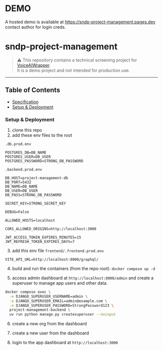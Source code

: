 # DEMO
A hosted demo is available at https://sndp-project-management.pages.dev contact author for login creds.

# sndp-project-management

> ⚠️ This repository contains a technical screening project for [VoiceAIWrapper](https://voiceaiwrapper.com).  
> It is a demo project and not intended for production use.

---

## Table of Contents

- [Specification](./SPEC.md)
- [Setup & Deployment](#setup--deployment)
<!-- - [License](#license) -->

### Setup & Deployment

1. clone this repo
2. add these env files to the root

`.db.prod.env`

```
POSTGRES_DB=DB_NAME
POSTGRES_USER=DB_USER
POSTGRES_PASSWORD=STRONG_DB_PASSWORD
```

`.backend.prod.env`

```
DB_HOST=project-management-db
DB_PORT=5432
DB_NAME=DB_NAME
DB_USER=DB_USER
DB_PASS=STRONG_DB_PASSWORD

SECRET_KEY=STRONG_SECRET_KEY

DEBUG=False

ALLOWED_HOSTS=localhost

CORS_ALLOWED_ORIGINS=http://localhost:3000

JWT_ACCESS_TOKEN_EXPIRES_MINUTES=15
JWT_REFRESH_TOKEN_EXPIRES_DAYS=7
```

3. add this env file `frontend/.frontend.prod.env`

```
VITE_API_URL=http://localhost:8000/graphql/
```

4. build and run the containers (from the repo root): `docker compose up -d`

5. access admin dashboard at `http://localhost:8000/admin` and create a superuser to manage app users and other data.

```bash
docker compose exec \
  -e DJANGO_SUPERUSER_USERNAME=admin \
  -e DJANGO_SUPERUSER_EMAIL=admin@example.com \
  -e DJANGO_SUPERUSER_PASSWORD=StrongPassword123 \
  project-management-backend \
  uv run python manage.py createsuperuser --noinput
```

6. create a new org from the dashboard

7. create a new user from the dashboard

8. login to the app dashboard at `http://localhost:3000`

